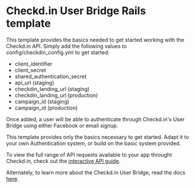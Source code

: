 Checkd.in User Bridge Rails template
==========================

This template provides the basics needed to get started working with the Checkd.in API. Simply add the following values to config/checkdin_config.yml to get started:

* client_identifier
* client_secret
* shared\_authentication_secret
* api_url (staging)
* checkdin\_landing_url (staging)
* checkdin\_landing_url (production)
* campaign_id (staging)
* campaign_id (production)

Once added, a user will be able to authenticate through Checkd.in's User Bridge using either Facebook or email signup.

This template provides only the basics necessary to get started. Adapt it to your own Authentication system, or build on the basic system provided.

To view the full range of API requests available to your app throught Checkd.in, check out the [interactive API guide](https://developer.checkd.in/checkdin).

Alternately, to learn more about the Checkd.in User Bridge, read the docs [here](https://developer.checkd.in/user_bridge_documentation).
